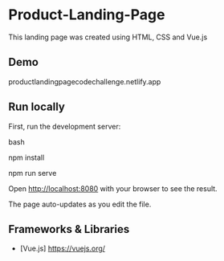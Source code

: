 # Product-Landing-Page

This landing page was created using HTML, CSS and Vue.js 



## Demo

productlandingpagecodechallenge.netlify.app


## Run locally

First, run the development server:

bash

npm install

npm run serve


Open [http://localhost:8080](http://localhost:8080) with your browser to see the result.

The page auto-updates as you edit the file.

## Frameworks & Libraries

- [Vue.js] https://vuejs.org/
